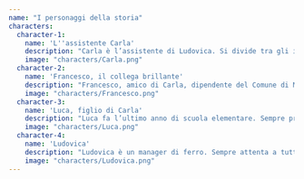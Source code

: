```yaml
---
name: "I personaggi della storia"
characters:
  character-1:
    name: 'L''assistente Carla'
    description: "Carla è l’assistente di Ludovica. Si divide tra gli impegni in ufficio (davvero tanti) e il suo secondo \"lavoro\" di mamma, cercando di essere quanto più presente in famiglia."
    image: "characters/Carla.png"
  character-2:
    name: 'Francesco, il collega brillante'
    description: "Francesco, amico di Carla, dipendente del Comune di Mangialarancia."
    image: "characters/Francesco.png"
  character-3:
    name: 'Luca, figlio di Carla'
    description: "Luca fa l’ultimo anno di scuola elementare. Sempre pronto a inseguire un pallone che rotola, ogni tanto trova il tempo per fare i compiti..."
    image: "characters/Luca.png"
  character-4:
    name: 'Ludovica'
    description: "Ludovica è un manager di ferro. Sempre attenta a tutti i dettagli, è una lavoratrice instancabile."
    image: "characters/Ludovica.png"
---
```

